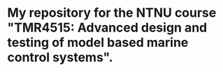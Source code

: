 # My repository for the NTNU course "TMR4515: Advanced design and testing of model based marine control systems".
